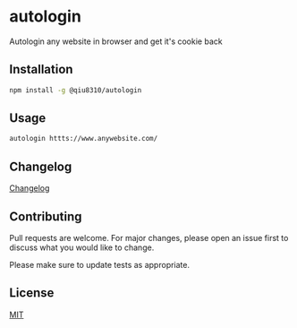 # autologin

Autologin any website in browser and get it's cookie back


## Installation

```bash
npm install -g @qiu8310/autologin
```

## Usage

```bash
autologin httts://www.anywebsite.com/
```


<!--
## Roadmap

If you have ideas for releases in the future, it is a good idea to list them in the README.
-->

## Changelog

[Changelog](./CHANGELOG.md)


## Contributing

Pull requests are welcome. For major changes, please open an issue first to discuss what you would like to change.

Please make sure to update tests as appropriate.


## License

[MIT](https://choosealicense.com/licenses/mit/)
